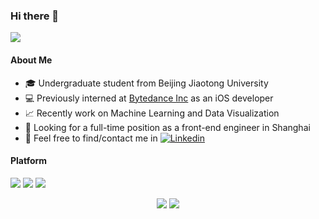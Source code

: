 ### Hi there 👋

![](https://komarev.com/ghpvc/?username=Hephaest&color=lightgrey&style=flat-square&label=Views)

#### About Me

- 🎓 Undergraduate student from Beijing Jiaotong University
- 💻 Previously interned at [Bytedance Inc](https://github.com/bytedance) as an iOS developer
- 📈 Recently work on Machine Learning and Data Visualization
- 👀 Looking for a full-time position as a front-end engineer in Shanghai
- 👏 Feel free to find/contact me in [![Linkedin](https://img.shields.io/badge/-LinkedIn-blue?style=flat-square&logo=Linkedin&logoColor=white)](https://www.linkedin.com/in/miao-cai-72437a186)

#### Platform
[![](https://img.shields.io/badge/Windows-10-0078D6?style=flat-square&logo=Windows)](https://www.microsoft.com/software-download/windows10)
[![](https://img.shields.io/badge/macOS-Catalina-d0d1d4?style=flat-square&logo=Apple)](<[https://](https://www.apple.com/macos/catalina/)>)
[![](https://img.shields.io/badge/Ubuntu-16.04%20LTS-E95420?style=flat-square&logo=Ubuntu)](https://ubuntu.com/)

<p align="center">
  <img src ="https://github-readme-stats-hephaest.vercel.app/api?username=Hephaest&hide=issues&count_private=true&hide_border=true&bg_color=00000000&title_color=1d87da&text_color=539bf5&show_icons=true&icon_color=539bf5">
  <img src ="https://github-readme-stats-hephaest.vercel.app/api/top-langs/?username=Hephaest&layout=compact&hide_border=true&langs_count=10&hide=jupyter%20notebook,html,css,digital%20command%20language&hide_border=true&bg_color=00000000&title_color=1d87da&text_color=539bf5">
</p>
